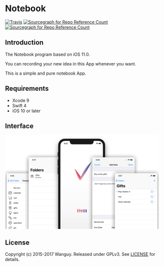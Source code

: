 # Notebook

[![Travis](https://img.shields.io/badge/Download-v3.0.1-blue.svg)](https://github.com/Wanguy/assignment/releases) [![Sourcegraph for Repo Reference Count](https://img.shields.io/badge/build-passing-brightgreen.svg)]() [![Sourcegraph for Repo Reference Count](https://img.shields.io/badge/License-GPLv3-brightgreen.svg)](https://github.com/Wanguy/assignment/blob/master/LICENSE) 

## Introduction

The Notebook program based on iOS 11.0.

You can recording your new idea in this App whenever you want. 

This is a simple and pure notebook App. 

## Requirements

- Xcode 9
- Swift 4
- iOS 10 or later

## Interface

<img src="https://github.com/Wanguy/assignment/blob/master/img/Interface.png"/>

## License

Copyright (c) 2015-2017 Wanguy. Released under GPLv3. See [LICENSE](https://github.com/Wanguy/assignment/blob/master/LICENSE) for details.


